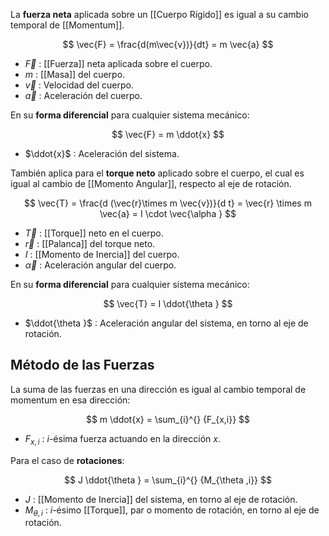 
La **fuerza neta** aplicada sobre un [[Cuerpo Rígido]] es igual a su cambio temporal de [[Momentum]].

$$
	\vec{F} = \frac{d(m\vec{v})}{dt} = m \vec{a}
$$
- $\vec{F}$ : [[Fuerza]] neta aplicada sobre el cuerpo.
- $m$ : [[Masa]] del cuerpo.
- $\vec{v}$ : Velocidad del cuerpo.
- $\vec{a}$ : Aceleración del cuerpo.

En su **forma diferencial** para cualquier sistema mecánico:

$$
	\vec{F} = m \ddot{x}
$$
- $\ddot{x}$ : Aceleración del sistema.

También aplica para el **torque neto** aplicado sobre el cuerpo, el cual es igual al cambio de [[Momento Angular]], respecto al eje de rotación.

$$
	\vec{T} = \frac{d (\vec{r}\times m \vec{v})}{d t} = \vec{r} \times m \vec{a} = I \cdot \vec{\alpha }
$$
- $\vec{T}$ : [[Torque]] neto en el cuerpo.
- $\vec{r}$ : [[Palanca]] del torque neto.
- $I$ : [[Momento de Inercia]] del cuerpo.
- $\vec{\alpha }$ : Aceleración angular del cuerpo.

En su **forma diferencial** para cualquier sistema mecánico:

$$
	\vec{T} = I \ddot{\theta }
$$
- $\ddot{\theta }$ : Aceleración angular del sistema, en torno al eje de rotación.

## Método de las Fuerzas

La suma de las fuerzas en una dirección es igual al cambio temporal de momentum en esa dirección:

$$
	m \ddot{x} = \sum_{i}^{} {F_{x,i}}
$$
- $F_{x,i}$ : $i$-ésima fuerza actuando en la dirección $x$.

Para el caso de **rotaciones**:

$$
	J \ddot{\theta } = \sum_{i}^{} {M_{\theta ,i}}
$$
- $J$ : [[Momento de Inercia]] del sistema, en torno al eje de rotación.
- $M_{\theta ,i}$ : $i$-ésimo [[Torque]], par o momento de rotación, en torno al eje de rotación.
